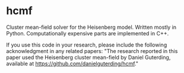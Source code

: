 # hcmf
Cluster mean-field solver for the Heisenberg model. Written mostly in Python. Computationally expensive parts are implemented in C++.

If you use this code in your research, please include the following acknowledgment in any related papers: "The research reported in this paper used the Heisenberg cluster mean-field by Daniel Guterding, available at https://github.com/danielguterding/hcmf."
